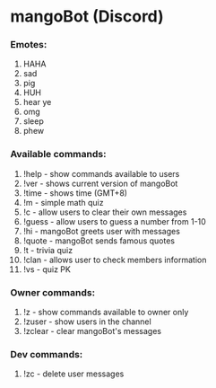 # mangoBot (Discord)

### Emotes:
1. HAHA
2. sad
3. pig
4. HUH
5. hear ye
6. omg
7. sleep
8. phew

### Available commands:
1. !help - show commands available to users
2. !ver - shows current version of mangoBot
3. !time - shows time (GMT+8)
4. !m - simple math quiz
5. !c - allow users to clear their own messages
6. !guess - allow users to guess a number from 1-10
7. !hi - mangoBot greets user with messages
8. !quote - mangoBot sends famous quotes
9. !t - trivia quiz
10. !clan - allows user to check members information
11. !vs - quiz PK

### Owner commands:
1. !z - show commands available to owner only
2. !zuser - show users in the channel
3. !zclear - clear mangoBot's messages

### Dev commands:
1. !zc - delete user messages
